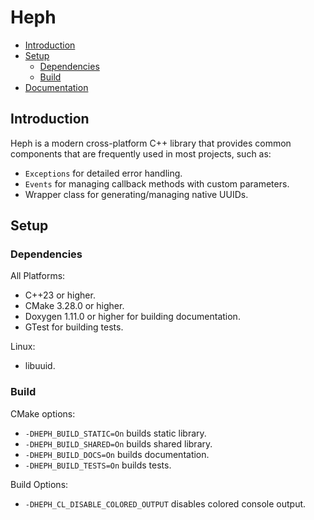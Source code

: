 # Heph

- [Introduction](#introduction)
- [Setup](#setup)
    - [Dependencies](#dependencies)
    - [Build](#build)
- [Documentation](https://ozguronsoy.github.io/Heph/)<br>

## Introduction

Heph is a modern cross-platform C++ library that provides common components that are frequently used in most projects, such as:

- ``Exceptions`` for detailed error handling.
- ``Events`` for managing callback methods with custom parameters.
- Wrapper class for generating/managing native UUIDs.


## Setup

### Dependencies

All Platforms:
- C++23 or higher.
- CMake 3.28.0 or higher.
- Doxygen 1.11.0 or higher for building documentation.
- GTest for building tests.

Linux:
- libuuid.


### Build

CMake options:

- ``-DHEPH_BUILD_STATIC=On`` builds static library.
- ``-DHEPH_BUILD_SHARED=On`` builds shared library.
- ``-DHEPH_BUILD_DOCS=On`` builds documentation.
- ``-DHEPH_BUILD_TESTS=On`` builds tests.

Build Options:
- ``-DHEPH_CL_DISABLE_COLORED_OUTPUT`` disables colored console output.